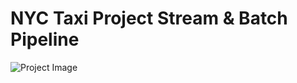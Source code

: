 # NYC Taxi Project Stream & Batch Pipeline

![Project Image](https://drive.google.com/uc?id=1Fop7D8tE_2gDahJX5TFjXyf2RULH5ndN)

